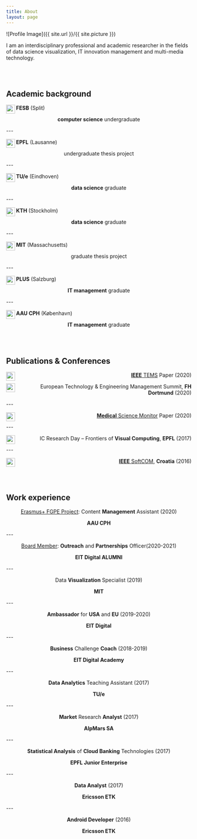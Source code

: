```yaml
---
title: About
layout: page
---
```

 
![Profile Image]({{ site.url }}/{{ site.picture }})	

<p>I am an interdisciplinary professional and academic researcher in the fields of data science visualization, IT innovation management and multi-media technology.</p>

<br> 
<br> 

<h2>Academic background</h2>

<p><img src="https://image.flaticon.com/icons/svg/197/197503.svg" height="24" width="24" align="left"> <strong>FESB</strong> (Split)</p>
<p align="center"><strong>computer science</strong> undergraduate</p>
---
<p><img src="https://image.flaticon.com/icons/svg/197/197540.svg" height="24" width="24" align="left"> <strong>EPFL</strong> (Lausanne)</p>
<p align="center">undergraduate thesis project</p>
---
<p><img src="https://image.flaticon.com/icons/svg/197/197441.svg" height="24" width="24" align="left"> <strong>TU/e</strong> (Eindhoven)</p>
<p align="center"><strong>data science</strong> graduate</p>
---
<p><img src="https://image.flaticon.com/icons/svg/197/197564.svg" height="24" width="24" align="left"> <strong>KTH</strong> (Stockholm)</p>
<p align="center"><strong>data science</strong> graduate</p>
---
<p><img src="https://image.flaticon.com/icons/svg/323/323310.svg" height="24" width="24" align="left"> <strong>MIT</strong> (Massachusetts)</p>
<p align="center">graduate thesis project</p>
---
<p><img src="https://image.flaticon.com/icons/svg/323/323321.svg" height="24" width="24" align="left"> <strong>PLUS</strong> (Salzburg)</p>
<p align="center"><strong>IT management</strong> graduate</p>
---
<p><img src="https://image.flaticon.com/icons/svg/197/197565.svg" height="24" width="24" align="left"> <strong>AAU CPH</strong> (København)</p>
<p align="center"><strong>IT management</strong> graduate</p>

<br> 
<br> 

<h2>Publications & Conferences</h2>

<p align="right"><img src="https://image.flaticon.com/icons/svg/1086/1086563.svg" height="24" width="24" align="left"> <a href="https://ieeexplore.ieee.org/abstract/document/9111707"><strong>IEEE</strong> TEMS</a> Paper (2020)</p>
<p align="right"><img src="https://image.flaticon.com/icons/svg/3062/3062812.svg" height="24" width="24" align="left"> European Technology & Engineering Management Summit, <strong>FH Dortmund</strong> (2020)</p>
---
<p align="right"><img src="https://image.flaticon.com/icons/svg/1086/1086563.svg" height="24" width="24" align="left"> <a href="https://www.medscimonit.com/abstract/index/idArt/923166"><strong>Medical</strong> Science Monitor</a> Paper (2020)</p>
---
<p align="right"><img src="https://image.flaticon.com/icons/svg/3062/3062812.svg" height="24" width="24" align="left"> IC Research Day – Frontiers of <strong>Visual Computing</strong>, <strong>EPFL</strong> (2017)</p>
---
<p align="right"><img src="https://image.flaticon.com/icons/svg/3062/3062812.svg" height="24" width="24" align="left"> <a href="http://marjan.fesb.hr/SoftCOM/2016/files/apk/final_program_2016.pdf"><strong>IEEE</strong> SoftCOM</a>, <strong>Croatia</strong> (2016)</p>

<br> 
<br> 

<h2>Work experience</h2>

<p align="center"><a href="http://fgpe.usz.edu.pl/">Erasmus+ FGPE Project</a>: Content <strong>Management</strong> Assistant (2020)</p>
<p align="center"><strong>AAU CPH</strong> </p>
---
<p align="center"><a href="http://dljubenk.github.io/assets/EIT Digital Alumni Board - Outreach and Partnerships Officer.pdf">Board Member</a>: <strong>Outreach</strong> and <strong>Partnerships</strong> Officer(2020-2021)</p>
<p align="center"><strong>EIT Digital ALUMNI</strong> </p>
---
<p align="center">Data <strong>Visualization</strong> Specialist (2019)</p>
<p align="center"><strong>MIT</strong> </p>
---
<p align="center"><strong>Ambassador</strong> for <strong>USA</strong> and <strong>EU</strong> (2019-2020)</p>
<p align="center"><strong>EIT Digital</strong></p>
---
<p align="center"><strong>Business</strong> Challenge <strong>Coach</strong> (2018-2019)</p>
<p align="center"><strong>EIT Digital Academy</strong></p>
---
<p align="center"><strong>Data Analytics</strong> Teaching Assistant (2017)</p>
<p align="center"><strong>TU/e</strong></p>
---
<p align="center"><strong>Market</strong> Research <strong>Analyst</strong> (2017)</p>
<p align="center"><strong>AlpMars SA</strong></p>
---
<p align="center"><strong>Statistical Analysis</strong> of <strong>Cloud Banking</strong> Technologies (2017)</p>
<p align="center"><strong>EPFL Junior Enterprise</strong></p>
---
<p align="center"><strong>Data Analyst</strong> (2017)</p>
<p align="center"><strong>Ericsson ETK</strong></p>
---
<p align="center"><strong>Android Developer</strong> (2016)</p>
<p align="center"><strong>Ericsson ETK</strong></p>

